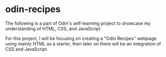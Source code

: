 # odin-recipes

The following is a part of Odin's self-learning project to showcase my understanding of HTML, CSS, and JavaScript.

For this project, I will be focusing on creating a "Odin Recipes" webpage using mainly HTML as a starter, then later on there will be an integration of CSS and JavaScript.

